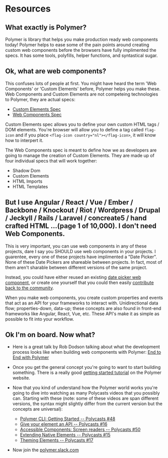 # Resources

## What exactly is Polymer?

Polymer is library that helps you make production ready web components today! Polymer helps to ease some of the pain points around creating custom web components before the browsers have fully implimented the specs.  It has some tools, polyfills, helper functions, and syntastical sugar.

## Ok, what are web components?

This confuses lots of people at first. You might have heard the term 'Web Components' or 'Custom Elements' before, Polymer helps you make these.  Web Components and Custom Elements are not competeing technologies to Polymer, they are actual specs:

  - [Custom Elements Spec](https://www.w3.org/TR/custom-elements/)
  - [Web Components Spec](https://github.com/w3c/webcomponents)
  
Custom Elements spec allows you to define your own custom HTML tags / DOM elements. You're browser will allow you to define a tag called `flag-icon` and if you place `<flag-icon country="nl"></flag-icon>`, it will know how to interpert it.

The Web Components spec is meant to define how we as developers are going to manage the creation of Custom Elements.  They are made up of four individual specs that will work together:
  
- Shadow Dom
- Custom Elements
- HTML Imports
- HTML Templates

## But I use Angular / React / Vue / Ember / Backbone / Knockout / Riot / Wordpress / Drupal / Jeckyll / Rails / Laravel / concreate5 / hand crafted HTML ...(page 1 of 10,000).  I don't need Web Components.

This is very important, you can use web components in any of these projects, dare I say you SHOULD use web components in your projects. I guarentee, every one of these projects have implimented a "Date Picker".  None of these Date Pickers are shareable between projects. In fact, most of them aren't sharable between different versions of the same project.

Instead, you could have either reused an existing [date picker web component](https://www.webcomponents.org/element/bendavis78/paper-date-picker), or create one yourself that you could then easily [contribute back to the community](https://www.webcomponents.org/publish).

When you make web components, you create custom properties and events that act as an API for your frameworks to interact with. Unidirectional data flow; properties-down, data-up; these concepts are also found in front-end frameworks like Angular, React, Vue, etc. These API's make it as simple as possible to fit into your workflow.

## Ok I'm on board. Now what?

- Here is a great talk by Rob Dodson talking about what the development process looks like when building web components with Polymer: [End to End with Polymer](https://www.youtube.com/watch?v=1f_Tj_JnStA)

- Once you get the general concept you're going to want to start building something. There is a really good [getting started tutorial](https://www.polymer-project.org/1.0/start/first-element/intro) on the Polymer website.

- Now that you kind of understand how the Polymer world works you're going to dive into watching as many Polycasts videos that you possibly can.  Starting with these (note: some of these videos are span different versions, the syntax might slightly differ from the current version but the concepts are universal):

  - [Polymer CLI: Getting Started -- Polycasts #48](https://youtu.be/pj2lmXVa84U)
  - [Give your element an API -- Polycasts #16](https://youtu.be/7jolqbtIdiY?list=PLNYkxOF6rcIDdS7HWIC_BYRunV6MHs5xo)
  - [Accessible Components: Screen readers -- Polycasts #50](https://www.youtube.com/watch?v=Lktz1KXbTOU)
  - [Extending Native Elements -- Polycasts #15](https://youtu.be/OV8BvxpNQOs)
  - [Theming Elements -- Polycasts #17](https://youtu.be/omASiF85JzI)

- Now join the [polymer.slack.com](polymer.slack.com)
